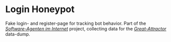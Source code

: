 # Login Honeypot

Fake login- and register-page for tracking bot behavior. Part of the *[Software-Agenten im Internet](https://github.com/SoftwareAgenten/Arbeit)* project, collecting data for the *[Great-Attractor](https://github.com/SoftwareAgenten/Great-Attractor)* data-dump.